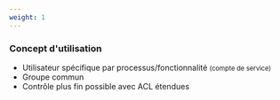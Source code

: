 ```yaml
---
weight: 1
---
```

### Concept d'utilisation

- Utilisateur spécifique par processus/fonctionnalité <small>(compte de service)</small>
- Groupe commun
- Contrôle plus fin possible avec ACL étendues

<aside class="notes">

</aside>
